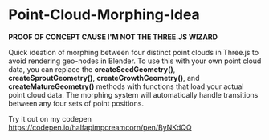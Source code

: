 # Point-Cloud-Morphing-Idea
**PROOF OF CONCEPT CAUSE I'M NOT THE THREE.JS WIZARD**

Quick ideation of morphing between four distinct point clouds in Three.js to avoid rendering geo-nodes in Blender. To use this with your own point cloud data, you can replace the **createSeedGeometry()**, **createSproutGeometry()**, **createGrowthGeometry()**, and **createMatureGeometry()** methods with functions that load your actual point cloud data. The morphing system will automatically handle transitions between any four sets of point positions.

Try it out on my codepen
https://codepen.io/halfapimpcreamcorn/pen/ByNKdQQ
